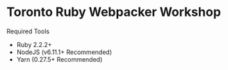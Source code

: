 # Toronto Ruby Webpacker Workshop

Required Tools
- Ruby 2.2.2+
- NodeJS (v6.11.1+ Recommended)
- Yarn (0.27.5+ Recommended)
